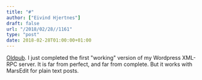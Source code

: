 ```yaml
---
title: "#"
author: ["Eivind Hjertnes"]
draft: false
url: "/2018/02/28//1161"
type: "post"
date: 2018-02-28T01:00:00+01:00
---
```


[Oldpub](https://github.com/hjertnes/oldpub/blob/master/README.md). I
just completed the first "working" version of my Wordpress XML-RPC
server. It is far from perfect, and far from complete. But it works with
MarsEdit for plain text posts.
